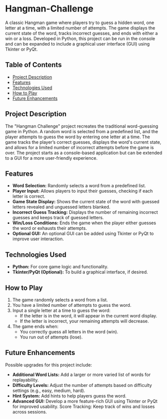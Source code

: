# Hangman-Challenge
A classic Hangman game where players try to guess a hidden word, one letter at a time, with a limited number of attempts. The game displays the current state of the word, tracks incorrect guesses, and ends with either a win or a loss. Developed in Python, this project can be run in the console and can be expanded to include a graphical user interface (GUI) using Tkinter or PyQt.
## Table of Contents
* [Project Description](#project-description)
* [Features](#features)
* [Technologies Used](#technologies-used)
* [How to Play](#how-to-play)
* [Future Enhancements](#future-enhancements)
## Project Description
The "Hangman Challenge" project recreates the traditional word-guessing game in Python. A random word is selected from a predefined list, and the player attempts to guess the word by entering one letter at a time. The game tracks the player’s correct guesses, displays the word's current state, and allows for a limited number of incorrect attempts before the game is over. The project starts as a console-based application but can be extended to a GUI for a more user-friendly experience.
## Features
* **Word Selection:** Randomly selects a word from a predefined list.
* **Player Input:** Allows players to input their guesses, checking if each letter is correct.
* **Game State Display:** Shows the current state of the word with guessed letters revealed and unguessed letters blanked.
* **Incorrect Guess Tracking:** Displays the number of remaining incorrect guesses and keeps track of guessed letters.
* **Win/Loss Conditions:** Ends the game when the player either guesses the word or exhausts their attempts.
* **Optional GUI:** An optional GUI can be added using Tkinter or PyQt to improve user interaction.
## Technologies Used
* **Python:** For core game logic and functionality.
* **Tkinter/PyQt (Optional):** To build a graphical interface, if desired.
## How to Play
1. The game randomly selects a word from a list.
2. You have a limited number of attempts to guess the word.
3. Input a single letter at a time to guess the word:
    * If the letter is in the word, it will appear in the current word display.
    * If the letter is incorrect, your remaining attempts will decrease.
4. The game ends when:
    * You correctly guess all letters in the word (win).
    * You run out of attempts (lose).
## Future Enhancements
Possible upgrades for this project include:
* **Additional Word Lists:** Add a larger or more varied list of words for replayability.
* **Difficulty Levels:** Adjust the number of attempts based on difficulty settings (e.g., easy, medium, hard).
* **Hint System:** Add hints to help players guess the word.
* **Advanced GUI:** Develop a more feature-rich GUI using Tkinter or PyQt for improved usability.
Score Tracking: Keep track of wins and losses across sessions.
